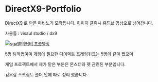 # DirectX9-Portfolio
DirectX9 로 만든 마비노기 모작입니다. 이미지 클릭시 유튜브 영상으로 넘어갑니다.

사용툴 : visaul studio / dx9 

[![sga별의커비 포폴영상](https://img.youtube.com/vi/Dp1NhbHaJ4c/0.jpg)](https://www.youtube.com/watch?v=Dp1NhbHaJ4c&?t=0s)

5명 팀작업이며 게임에 필요한 다이렉트 프레임워크는 5명이 같이 짰으며

게임 프로젝트에서 제가 맡은 부분은 몬스터와 펫 관련된 부분입니다.

김우람 스크립트 폴더 안에 따로 정리 했습니다.

